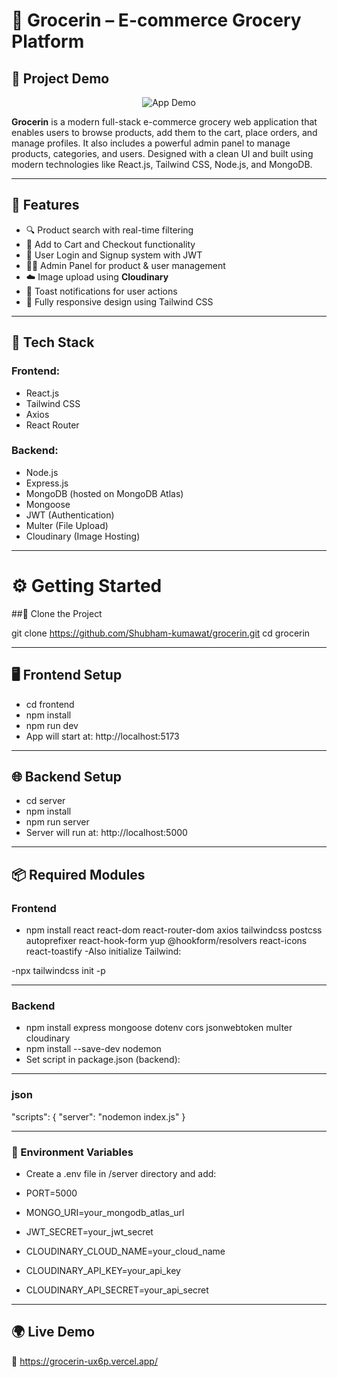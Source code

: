 # 🛒 Grocerin – E-commerce Grocery Platform

## 🚀 Project Demo

<p align="center">
  <img src="frontend/src/assets/demo.gif" alt="App Demo" />
</p>



**Grocerin** is a modern full-stack e-commerce grocery web application that enables users to browse products, add them to the cart, place orders, and manage profiles. It also includes a powerful admin panel to manage products, categories, and users. Designed with a clean UI and built using modern technologies like React.js, Tailwind CSS, Node.js, and MongoDB.

---

## 🚀 Features

- 🔍 Product search with real-time filtering  
- 🛒 Add to Cart and Checkout functionality  
- 🔐 User Login and Signup system with JWT  
- 🧑‍💼 Admin Panel for product & user management  
- ☁️ Image upload using **Cloudinary**  
- 💬 Toast notifications for user actions  
- 📱 Fully responsive design using Tailwind CSS

---

## 🧰 Tech Stack

### Frontend:
- React.js  
- Tailwind CSS  
- Axios  
- React Router

### Backend:
- Node.js  
- Express.js  
- MongoDB (hosted on MongoDB Atlas)  
- Mongoose  
- JWT (Authentication)  
- Multer (File Upload)  
- Cloudinary (Image Hosting)

---

# ⚙️ Getting Started

##🔧 Clone the Project

git clone https://github.com/Shubham-kumawat/grocerin.git
cd grocerin

---

## 🖥️ Frontend Setup

- cd frontend
- npm install
- npm run dev
- App will start at: http://localhost:5173

---

## 🌐 Backend Setup

- cd server
- npm install
- npm run server
- Server will run at: http://localhost:5000

---

## 📦 Required Modules
### Frontend

- npm install react react-dom react-router-dom axios tailwindcss postcss autoprefixer react-hook-form yup @hookform/resolvers react-icons react-toastify
 -Also initialize Tailwind:

 -npx tailwindcss init -p

---

### Backend

- npm install express mongoose dotenv cors jsonwebtoken multer cloudinary
- npm install --save-dev nodemon
- Set script in package.json (backend):

---

### json

"scripts": {
  "server": "nodemon index.js"
}

---

### 🔐 Environment Variables
- Create a .env file in /server directory and add:


- PORT=5000
- MONGO_URI=your_mongodb_atlas_url
- JWT_SECRET=your_jwt_secret
- CLOUDINARY_CLOUD_NAME=your_cloud_name
- CLOUDINARY_API_KEY=your_api_key
- CLOUDINARY_API_SECRET=your_api_secret

---

## 🌍 Live Demo
🔗 https://grocerin-ux6p.vercel.app/

